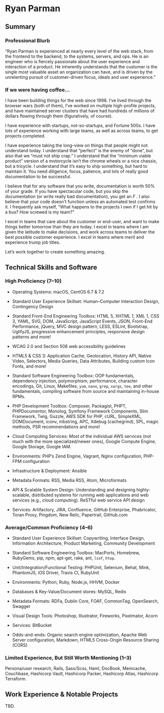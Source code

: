 # Ryan Parman

## Summary

### Professional Blurb

“Ryan Parman is experienced at nearly every level of the web stack, from the frontend to the backend, to the systems, servers, and ops. He is an engineer who is fiercely passionate about the user experience and interaction of a product. He inherently understands that the customer is the single most valuable asset an organization can have, and is driven by the unrelenting pursuit of customer-driven focus, ideals and user experience.”

### If we were having coffee…

I have been building things for the web since 1998. I’ve lived through the browser wars (both of them), I’ve worked on multiple high-profile projects, and have maintained server clusters that have had hundreds of millions of dollars flowing through them (figuratively, of course).

I have experience with startups, not-so-startups, and Fortune 500s. I have lots of experience working with large teams, as well as across teams, to get projects completed.

I have experience taking the long-view on things that people might not understand today. I understand that “perfect” is the enemy of “done”, but also that we “must not ship crap.” I understand that the “minimum viable product” version of a motorcycle isn’t the chrome wheels or a nice chassis, but a tricycle. I understand that it’s easy to ship something, but hard to maintain it. You need diligence, focus, patience, and lots of really good documentation to be successful.

I believe that for any software that you write, documentation is worth 50% of your grade. If you have spectacular code, but you skip the documentation (or write really bad documentation), you get an _F_ . I also believe that your code doesn't function unless an automated test confirms it. I frequently ask myself, “What happens to the projects I own if I get hit by a bus? How screwed is my team?”

I excel in teams that care about the customer or end-user, and want to make things better tomorrow than they are today. I excel in teams where I am given the latitude to make decisions, and work across teams to deliver the best possible customer experience. I excel in teams where merit and experience trump job titles.

Let’s work together to create something amazing.

## Technical Skills and Software

### High Proficiency (7–10)
* Operating Systems: macOS, CentOS 6.7 & 7.2

* Standard User Experience Skillset: Human–Computer Interaction Design, Contingency Design

* Standard Front-End Engineering Toolbox: HTML 5, XHTML 1, XML 1, CSS 3, YAML, SVG, DOM, JavaScript, JavaScript Events, JSON, Front-End Performance, jQuery, MVC design pattern, LESS, ESLint, Bootstrap, UglifyJS, progressive enhancement principles, responsive design patterns and more!

* WCAG 2.0 and Section 508 web accessibility guidelines

* HTML5 & CSS 3: Application Cache, Geolocation, History API, Native Video, Selectors, Media Queries, Data Attributes, Building custom Icon Fonts, and more!

* Standard Software Engineering Toolbox: OOP fundamentals, dependency injection, polymorphism, performance, character encodings, Git, Linux, Makefiles, `yum`, `nano`, `grep`, `xargs`, `tee`, and other fundamentals, compiling software from source and maintaining in-house RPMs.

* PHP Development Toolbox: Composer, Packagist, PHPT, PHPDocumentor, Monolog, Symfony Framework Components, Slim Framework, Twig, Guzzle, AWS SDK for PHP, cURL, SimpleXML, DOMDocument, iconv, mbstring, APC, Xdebug (cachegrind), SPL, magic methods, PSR recommendations and more!

* Cloud Computing Services: _Most_ of the individual AWS services (not much with the more specialized/newer ones), Google Compute Engine, Google Storage, Google IAM.

* Environments: PHP’s Zend Engine, Vagrant, Nginx configuration, PHP-FPM configuration

* Infrastructure & Deployment: Ansible

* Metadata Formats: RSS, Media RSS, Atom, Microformats

* API & Scalable System Design: Understanding and designing highly-scalable, distributed systems for running web applications and web services (e.g., cloud computing). ReSTful web service API design

* Services: Artifactory, JIRA, Confluence, GitHub Enterprise, Phabricator, Toran Proxy, Pingdom, New Relic, Papertrail, GitHub.com

### Average/Common Proficiency (4–6)

* Standard User Experience Skillset: Copywriting, Interface Design, Information Architecture, Product Marketing, Community Development

* Standard Software Engineering Toolbox: MacPorts, Homebrew, RubyGems, pip, npm, apt-get, rake, ant, `lsof`, `htop`.

* Unit/Integration/Functional Testing: PHPUnit, Selenium, Behat, Mink, PhantomJS, iOS Driver, Travis CI, RubyUnit

* Environments: Python, Ruby, Node.js, HHVM, Docker

* Databases & Key-Value/Document stores: MySQL, Redis

* Metadata Formats: RDFa, Dublin Core, FOAF, CommonTag, OpenSearch, Swagger

* Visual Design Tools: Photoshop, Illustrator, Fireworks, Pixelmator, Acorn

* Services: BitBucket

* Odds-and-ends: Organic search engine optimization, Apache Web Server configuration, Markdown, HTML5 Cross-Origin Resource Sharing (CORS)

### Limited Experience, But Still Worth Mentioning (1–3)
Persona/user research, Rails, Sass/Scss, Haml, DocBook, Memcache, Couchbase, Hashicorp Vault, Hashicorp Packer, Hashicorp Atlas, Hashicorp Terraform.

## Work Experience & Notable Projects

TBD.
